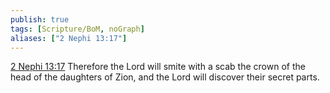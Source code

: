 ```yaml
---
publish: true
tags: [Scripture/BoM, noGraph]
aliases: ["2 Nephi 13:17"]
---
```

[2 Nephi 13:17](https://churchofjesuschrist.org/study/scriptures/bofm/2-ne/13?lang=eng&id=p17#p17) Therefore the Lord will smite with a scab the crown of the head of the daughters of Zion, and the Lord will discover their secret parts.
